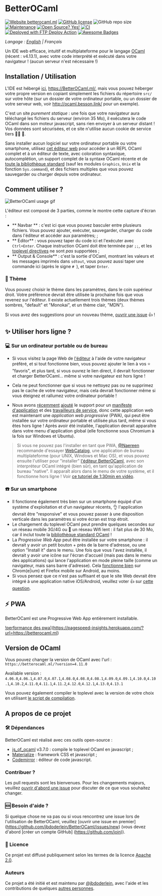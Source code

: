 # BetterOCaml
[![Website betterocaml.ml](https://img.shields.io/website-up-down-green-red/https/betterocaml.ml.svg?style=flat-square)](https://betterocaml.ml/)
[![GitHub license](https://img.shields.io/github/license/jbdoderlein/betterocaml?style=flat-square)](https://github.com/jbdoderlein/betterocaml/blob/master/LICENSE)
![GitHub repo size](https://img.shields.io/github/repo-size/jbdoderlein/BetterOCaml?style=flat-square)
[![Maintenance](https://img.shields.io/badge/Maintained%3F-yes-green.svg?style=flat-square)](https://GitHub.com/jbdoderlein/BetterOCaml/graphs/commit-activity)
[![Open Source? Yes!](https://badgen.net/badge/Open%20Source%20%3F/Yes%21/blue?icon=github)](https://github.com/Naereen/badges/)
[![CI](https://github.com/jbdoderlein/BetterOCaml/actions/workflows/toplevel_ci.yml/badge.svg?branch=master)](https://github.com/jbdoderlein/BetterOCaml/actions/workflows/toplevel_ci.yml)
[<img alt="Deployed with FTP Deploy Action" src="https://img.shields.io/badge/Deployed With-FTP DEPLOY ACTION-%3CCOLOR%3E?style=for-the-badge&color=0077b6">](https://github.com/SamKirkland/FTP-Deploy-Action)
[![Awesome Badges](https://img.shields.io/badge/badges-awesome-green.svg?style=flat-square)](https://github.com/Naereen/badges)

<p style="font-style: italic"> Langage : 
  <a href="https://github.com/jbdoderlein/BetterOCaml#betterocaml">English</a> |
  <span>Français</span>
  </p>

Un IDE web efficace, intuitif et multiplateforme pour le langage [OCaml](https://www.ocaml.org/) (récent : v4.13.1), avec votre code interprété et exécuté dans votre navigateur ! (aucun serveur n'est nécessaire !)

## Installation / Utilisation

L'IDE est hébergé [ici](https://betterocaml/), <https://BetterOCaml.ml/>, mais vous pouvez héberger votre propre version en copiant simplement les fichiers du répertoire `src/` sur votre hôte (sur un dossier de votre ordinateur portable, ou un dossier de votre serveur web, voir <http://ocaml.besson.link/> pour un exemple).

C'est un site *purement statique* : une fois que votre navigateur aura téléchargé les fichiers du serveur (environ 35 Mo), il exécutera le code OCaml dans son moteur javascript, sans rien envoyer à un serveur distant !
Vos données sont sécurisées, et ce site n'utilise aucun cookie de service tiers :no_good_man: :cookie:.

Sans installer aucun logiciel sur votre ordinateur portable ou votre smartphone, utilisez [cet éditeur web](https://BetterOCaml.ml/) pour accéder à un REPL OCaml complet et à un éditeur de texte, avec coloration syntaxique, autocomplétion, un support complet de la syntaxe OCaml récente et de [toute la bibliothèque standard](https://caml.inria.fr/pub/docs/manual-ocaml/libref/) (sauf les modules `Graphics`, `Unix` et la fonction `Sys.command`), et des fichiers multiples que vous pouvez sauvegarder ou charger depuis votre ordinateur.

## Comment utiliser ?

![BetterOCaml usage gif](https://user-images.githubusercontent.com/10222041/117338097-75d6a880-ae9e-11eb-9a69-63c39bd8fd4a.gif)

L'éditeur est composé de 3 parties, comme le montre cette capture d'écran :
- ** Navbar ** : c'est ici que vous pouvez basculer entre plusieurs fichiers. Vous pouvez ajouter, exécuter, sauvegarder, charger du code dans l'éditeur et accéder aux paramètres; ;
- ** Editor** : vous pouvez taper du code ici et l'exécuter avec `Ctrl+Enter`. Chaque instruction OCaml doit être terminée par `;;`, et les [toplevel directives](https://caml.inria.fr/pub/docs/manual-ocaml/toplevel.html#s%3Atoplevel-directives) ne sont *pas* supportées ;
- ** Output & Console** : c'est la sortie d'OCaml, montrant les valeurs et les messages imprimés dans `sdtout`, vous pouvez aussi taper une commande ici (après le signe `# `), et taper `Enter`.

### :art: Thème

Vous pouvez choisir le thème dans les paramètres, dans le coin supérieur droit. Votre préférence devrait être utilisée la prochaine fois que vous revenez sur l'éditeur.
Il existe actuellement trois thèmes (deux thèmes sombres, "default" et "Monokai", et un thème clair, "MDN").

Si vous avez des suggestions pour un nouveau thème, [ouvrir une issue](https://github.com/jbdoderlein/BetterOCaml/issues/new) :+1: !

## :sparkles: Utiliser hors ligne ?
### :computer: Sur un ordinateur portable ou de bureau
- Si vous visitez la page Web de [l'éditeur](https://BetterOCaml.ml/) à l'aide de votre navigateur préféré, et si tout fonctionne bien, vous pouvez ajouter le lien à vos :star: "favoris", et plus tard, si vous ouvrez le lien direct, il devrait fonctionner et charger BetterOCaml... même si votre navigateur est hors ligne !
- Cela ne peut fonctionner que si vous ne nettoyez pas ou ne supprimez pas le cache de votre navigateur, mais cela devrait fonctionner même si vous éteignez et rallumez votre ordinateur portable !

- Nous avons [récemment](https://github.com/jbdoderlein/BetterOCaml/issues/12) [ajouté](https://github.com/jbdoderlein/BetterOCaml/issues/13) le support pour un [manifeste d'application](https://github.com/jbdoderlein/BetterOCaml/blob/master/src/manifest.json) et des [travailleurs de service](https://github.com/jbdoderlein/BetterOCaml/blob/master/src/serviceWorker.js), donc cette application web est maintenant une *application web progressive* (PWA), qui peut être installée sur votre ordinateur portable et utilisée plus tard, même si vous êtes hors ligne ! Après avoir été installée, l'application devrait apparaître dans votre menu d'application global (elle fonctionne sous Chromium à la fois sur Windows et Ubuntu).

> Si vous ne pouvez pas l'installer en tant que PWA, [@Naereen](https://GitHub.com/Naereen) recommande d'essayer [WebCatalog](https://webcatalog.app/), une application de bureau multiplateforme (pour UNIX, Windows et Mac OS), et vous pouvez ensuite l'utiliser pour "installer" [l'éditeur BetterOCaml](https://BetterOCaml.ml), avec son interpréteur OCaml intégré (bien sûr), en tant qu'application de bureau "native". Il apparaît alors dans le menu de votre système, et il fonctionne hors ligne ! Voir [ce tutoriel de 1:30min en vidéo](https://github.com/jbdoderlein/BetterOCaml/issues/6#issuecomment-780269129).

### :phone: Sur un smartphone
- Il fonctionne également très bien sur un smartphone équipé d'un système d'exploitation et d'un navigateur récents, :ok_hand: l'application devrait être "responsive" et vous pouvez passer à une disposition verticale dans les paramètres si votre écran est trop étroit.
- Le chargement du toplevel OCaml peut prendre quelques secondes sur un réseau mobile 3G/4G ou :snail: un réseau Wifi lent : il fait plus de 30 Mo, car il inclut toute la [bibliothèque standard OCaml](https://caml.inria.fr/pub/docs/manual-ocaml/libref/) !
- La *Progressive Web App* peut être installée sur votre smartphone : il devrait y avoir un petit bouton + près de la barre d'adresse, ou une option "Install it" dans le menu. Une fois que vous l'avez installée, il devrait y avoir une icône sur l'écran d'accueil (mais pas dans le menu des applications) qui lance l'application en mode pleine taille (comme un navigateur, mais sans barre d'adresse). Cela [fonctionne bien](https://developer.mozilla.org/en-US/docs/Web/Progressive_web_apps/Developer_guide/Installing#what_browsers_support_installation) sur Chrom(e|ium) et Firefox mobile sur Android, au moins.
- Si vous pensez que ce n'est pas suffisant et que le site Web devrait être intégré à une application native iOS/Android, veuillez voter :+1: sur [cette question](https://github.com/jbdoderlein/BetterOCaml/issues/14).

## :zap: PWA

BetterOCaml est une Progressive Web App entièrement installable.

[!performance des pwa](https://betterocaml.ml/pwa_performance_2503.svg)](https://pagespeed-insights.herokuapp.com/?url=https://betterocaml.ml)
## Version de OCaml
Vous pouvez changer la version de OCaml avec l'url : `https://betterocaml.ml/?version=4.11.0`

Available version : `4.06.0`,`4.06.1`,`4.07.0`,`4.07.1`,`4.08.0`,`4.08.0`,`4.08.1`,`4.09.0`,`4.09.1`,`4.10.0`,`4.10.1`,`4.10.2`,`4.11.0`,`4.11.1`,`4.11.2`,`4.12.0`,`4.12.1`,`4.13.0`,`4.13.1`

Vous pouvez également compiler le toplevel avec la version de votre choix en utilisant [le script de compilation](https://github.com/jbdoderlein/BetterOCaml/blob/master/toplevel_build/BUILD.md#how-to-build-the-betterocaml-toplevel).
## A propos de ce projet

### :hammer_and_wrench: Dépendances
BetterOCaml est réalisé avec ces outils open-source :
- [js_of_ocaml](https://ocsigen.org/js_of_ocaml/3.7.0/manual/overview) v3.7.0 : compile le toplevel OCaml en javascript ;
- [Materialize](https://materializecss.com/) : framework CSS et javascript ;
- [Codemirror](https://codemirror.net/) : éditeur de code javascript.

### Contribuer ?
Les pull requests sont les bienvenues. Pour les changements majeurs, veuillez [ouvrir d'abord une issue](https://github.com/jbdoderlein/BetterOCaml/issues/new) pour discuter de ce que vous souhaitez changer.

### :sos: Besoin d'aide ?
Si quelque chose ne va pas ou si vous rencontrez une issue lors de l'utilisation de BetterOCaml, veuillez [ouvrir une issue en premier] (https://github.com/jbdoderlein/BetterOCaml/issues/new) (vous devez d'abord [créer un compte GitHub] (https://github.com/join)).

### :scroll: Licence
Ce projet est diffusé publiquement selon les termes de la licence [Apache 2.0](https://www.apache.org/licenses/LICENSE-2.0).

### Auteurs
Ce projet a été initié et est maintenu par [@jbdoderlein](https://github.com/jbdoderlein/), avec l'aide et les contributions de quelques [autres personnes](https://github.com/jbdoderlein/BetterOCaml/graphs/contributors).
